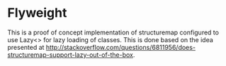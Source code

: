 Flyweight
=========
This is a proof of concept implementation of structuremap configured to use Lazy<> for lazy loading of classes. This is done based on the idea presented at http://stackoverflow.com/questions/6811956/does-structuremap-support-lazy-out-of-the-box.